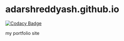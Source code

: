 # adarshreddyash.github.io

[![Codacy Badge](https://api.codacy.com/project/badge/Grade/cc7acec5e2524479b638c66ad877e77c)](https://app.codacy.com/app/adarshreddy9849/adarshreddyash.github.io?utm_source=github.com&utm_medium=referral&utm_content=Adarshreddyash/adarshreddyash.github.io&utm_campaign=Badge_Grade_Dashboard)

my portfolio site
